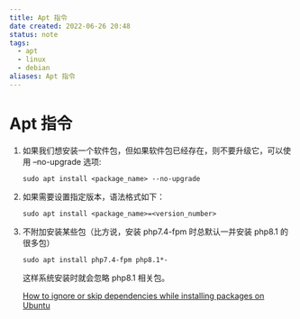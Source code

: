 ```yaml
---
title: Apt 指令
date created: 2022-06-26 20:48
status: note
tags:
  - apt
  - linux
  - debian
aliases: Apt 指令
---
```


# Apt 指令

1. 如果我们想安装一个软件包，但如果软件包已经存在，则不要升级它，可以使用 –no-upgrade 选项:

	```
	sudo apt install <package_name> --no-upgrade
	```

2. 如果需要设置指定版本，语法格式如下：

	```
	sudo apt install <package_name>=<version_number>
	```
	
3. 不附加安装某些包（比方说，安装 php7.4-fpm 时总默认一并安装 php8.1 的很多包）

	```
	sudo apt install php7.4-fpm php8.1*-
	```

	这样系统安装时就会忽略 php8.1 相关包。
	
	[How to ignore or skip dependencies while installing packages on Ubuntu](https://www.how2shout.com/linux/use-apt-get-to-ignore-dependencies-on-ubuntu/#:~:text=Therefore%20to%20ignore%20the%20dependencies%20while%20installing%20some,end%20of%20the%20dependency%2C%20you%20want%20to%20exclude.)